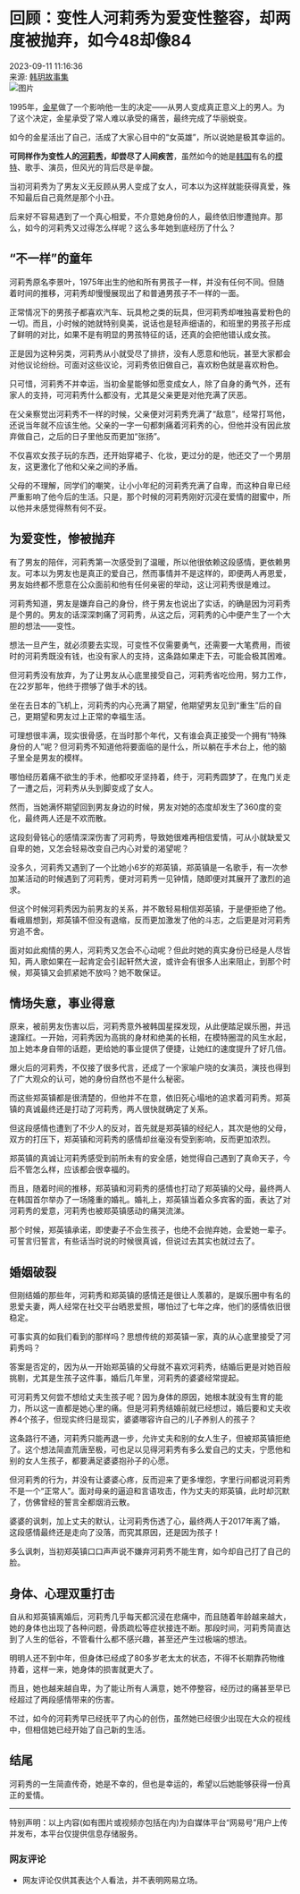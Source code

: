 # 回顾：变性人河莉秀为爱变性整容，却两度被抛弃，如今48却像84

2023-09-11 11:16:36  
来源: [韩玥故事集](https://www.163.com/dy/media/T1611801778117.html)  
![图片](https://static.ws.126.net/163/f2e/dy_media/dy_media/static/images/ipLocation.f6d00eb.svg)

1995年，[金星](https://ent.163.com/keywords/9/d/91d1661f/1.html)做了一个影响他一生的决定——从男人变成真正意义上的男人。为了这个决定，金星承受了常人难以承受的痛苦，最终完成了华丽蜕变。

如今的金星活出了自己，活成了大家心目中的“女英雄”，所以说她是极其幸运的。

**可同样作为变性人的[河莉秀](https://ent.163.com/keywords/6/b/6cb3838979c0/1.html)，却尝尽了人间疾苦**，虽然如今的她是[韩国](https://ent.163.com/keywords/9/e/97e956fd/1.html)有名的[模特](https://ent.163.com/keywords/6/2/6a217279/1.html)、歌手、演员，但风光的背后尽是辛酸。

当初河莉秀为了男友义无反顾从男人变成了女人，可本以为这样就能获得真爱，殊不知最后自己竟然是那个小丑。

后来好不容易遇到了一个真心相爱，不介意她身份的人，最终依旧惨遭抛弃。那么，如今的河莉秀又过得怎么样呢？这么多年她到底经历了什么？

## “不一样”的童年

河莉秀原名李景叶，1975年出生的他和所有男孩子一样，并没有任何不同。但随着时间的推移，河莉秀却慢慢展现出了和普通男孩子不一样的一面。

正常情况下的男孩子都喜欢汽车、玩具枪之类的玩具，但河莉秀却唯独喜爱粉色的一切。而且，小时候的她就特别臭美，说话也是轻声细语的，和班里的男孩子形成了鲜明的对比，如果不是有明显的男孩特征的话，还真的会把他错认成女孩。

正是因为这种另类，河莉秀从小就受尽了排挤，没有人愿意和他玩，甚至大家都会对他议论纷纷。可面对这些议论，河莉秀依旧做自己，喜欢粉色就是喜欢粉色。

只可惜，河莉秀不并幸运，当初金星能够如愿变成女人，除了自身的勇气外，还有家人的支持，可河莉秀什么都没有，尤其是父亲更是对他充满了厌恶。

在父亲察觉出河莉秀不一样的时候，父亲便对河莉秀充满了“敌意”，经常打骂他，还说当年就不应该生他。父亲的一字一句都刺痛着河莉秀的心，但他并没有因此放弃做自己，之后的日子里他反而更加“张扬”。

不仅喜欢女孩子玩的东西，还开始穿裙子、化妆，更过分的是，他还交了一个男朋友，这更激化了他和父亲之间的矛盾。

父母的不理解，同学们的嘲笑，让小小年纪的河莉秀充满了自卑，而这种自卑已经严重影响了他今后的生活。只是，那个时候的河莉秀刚好沉浸在爱情的甜蜜中，所以他并未感觉得熬有何不妥。

## 为爱变性，惨被抛弃

有了男友的陪伴，河莉秀第一次感受到了温暖，所以他很依赖这段感情，更依赖男友。可本以为男友也是真正的爱自己，然而事情并不是这样的，即便两人再恩爱，男友始终都不愿意在公众面前和他有任何亲密的举动，这让河莉秀很是难过。

河莉秀知道，男友是嫌弃自己的身份，终于男友也说出了实话，的确是因为河莉秀是个男的。男友的话深深刺痛了河莉秀，从这之后，河莉秀的心中便产生了一个大胆的想法——变性。

想法一旦产生，就必须要去实现，可变性不仅需要勇气，还需要一大笔费用，而彼时的河莉秀既没有钱，也没有家人的支持，这条路如果走下去，可能会极其困难。

但河莉秀没有放弃，为了让男友从心底里接受自己，河莉秀省吃俭用，努力工作，在22岁那年，他终于攒够了做手术的钱。

坐在去日本的飞机上，河莉秀的内心充满了期望，他期望男友见到“重生”后的自己，更期望和男友过上正常的幸福生活。

可理想很丰满，现实很骨感，在当时那个年代，又有谁会真正接受一个拥有“特殊身份的人”呢？但河莉秀不知道他将要面临的是什么，所以躺在手术台上，他的脑子里全是男友的模样。

哪怕经历着痛不欲生的手术，他都咬牙坚持着，终于，河莉秀圆梦了，在鬼门关走了一遭之后，河莉秀从头到脚变成了女人。

然而，当她满怀期望回到男友身边的时候，男友对她的态度却发生了360度的变化，最终两人还是不欢而散。

这段刻骨铭心的感情深深伤害了河莉秀，导致她很难再相信爱情，可从小就缺爱又自卑的她，又怎会轻易改变自己内心对爱的渴望呢？

没多久，河莉秀又遇到了一个比她小6岁的郑英镇，郑英镇是一名歌手，有一次参加某活动的时候遇到了河莉秀，便对河莉秀一见钟情，随即便对其展开了激烈的追求。

但这个时候河莉秀因为前男友的关系，并不敢轻易相信郑英镇，于是便拒绝了他。看峨眉想到，郑英镇不但没有退缩，反而更加激发了他的斗志，之后更是对河莉秀穷追不舍。

面对如此痴情的男人，河莉秀又怎会不心动呢？但此时她的真实身份已经是人尽皆知，两人歌如果在一起肯定会引起轩然大波，或许会有很多人出来阻止，到那个时候，郑英镇又会抓紧她不放吗？她不敢保证。

## 情场失意，事业得意

原来，被前男友伤害以后，河莉秀意外被韩国星探发现，从此便踏足娱乐圈，并迅速蹿红。一开始，河莉秀因为高挑的身材和绝美的长相，在模特圈混的风生水起，加上她本身自带的话题，更给她的事业提供了便捷，让她红的速度提升了好几倍。

爆火后的河莉秀，不仅接了很多代言，还成了一个家喻户晓的女演员，演技也得到了广大观众的认可，她的身份自然也不是什么秘密。

而这些郑英镇都是很清楚的，但他并不在意，依旧死心塌地的追求着河莉秀。郑英镇的真诚最终还是打动了河莉秀，两人很快就确定了关系。

但这段感情也遭到了不少人的反对，首先就是郑英镇的经纪人，其次是他的父母，双方的打压下，郑英镇和河莉秀的感情却丝毫没有受到影响，反而更加浓烈。

郑英镇的真诚让河莉秀感受到前所未有的安全感，她觉得自己遇到了真命天子，今后不管怎么样，应该都会很幸福的。

而且，随着时间的推移，郑英镇和河莉秀的感情也打动了郑英镇的父母，最终两人在韩国首尔举办了一场隆重的婚礼。婚礼上，郑英镇当着众多宾客的面，表达了对河莉秀的爱意，河莉秀也被郑英镇感动的痛哭流涕。

那个时候，郑英镇承诺，即使妻子不会生孩子，也绝不会抛弃她，会爱她一辈子。可誓言归誓言，有些话当时说的时候很真诚，但说过去其实也就过去了。

## 婚姻破裂

但刚结婚的那些年，河莉秀和郑英镇的感情还是很让人羡慕的，是娱乐圈中有名的恩爱夫妻，两人经常在社交平台晒恩爱照，哪怕过了七年之痒，他们的感情依旧很稳定。

可事实真的如我们看到的那样吗？思想传统的郑英镇一家，真的从心底里接受了河莉秀吗？

答案是否定的，因为从一开始郑英镇的父母就不喜欢河莉秀，结婚后更是对她百般挑剔，尤其是生孩子这件事，婚后几年里，河莉秀的婆婆经常提起。

可河莉秀又何尝不想给丈夫生孩子呢？因为身体的原因，她根本就没有生育的能力，所以这一直都是她心里的痛。但是河莉秀结婚前就已经想过，婚后要和丈夫收养4个孩子，但现实终归是现实，婆婆哪容许自己的儿子养别人的孩子？

这条路行不通，河莉秀只能再退一步，允许丈夫和别的女人生子，但被郑英镇拒绝了。这个想法简直荒唐至极，可也足以见得河莉秀有多么爱自己的丈夫，宁愿他和别的女人生孩子，都要满足婆婆抱孙子的心愿。

但河莉秀的行为，并没有让婆婆心疼，反而迎来了更多埋怨，字里行间都说河莉秀不是一个“正常人”。面对母亲的逼迫和言语攻击，作为丈夫的郑英镇，此时却沉默了，仿佛曾经的誓言全都烟消云散。

婆婆的讽刺，加上丈夫的默认，让河莉秀伤透了心，最终两人于2017年离了婚，这段感情最终还是走向了没落，而究其原因，还是因为孩子！

多么讽刺，当初郑英镇口口声声说不嫌弃河莉秀不能生育，如今却自己打了自己的脸。

## 身体、心理双重打击

自从和郑英镇离婚后，河莉秀几乎每天都沉浸在悲痛中，而且随着年龄越来越大，她的身体也出现了各种问题，骨质疏松等症状接连不断。那段时间，河莉秀简直达到了人生的低谷，不管看什么都不感兴趣，甚至还产生过极端的想法。

明明人还不到中年，但身体已经成了80多岁老太太的状态，不得不长期靠药物维持着，这样一来，她身体的损害就更大了。

而且，她也越来越自卑，为了能让所有人满意，她不停整容，经历过的痛甚至早已经超过了两段感情带来的伤害。

不过，如今的河莉秀早已经抚平了内心的创伤，虽然她已经很少出现在大众的视线中，但相信她已经开始了自己新的生活。

## 结尾

河莉秀的一生简直传奇，她是不幸的，但也是幸运的，希望以后她能够获得一份真正的爱情。

---

特别声明：以上内容(如有图片或视频亦包括在内)为自媒体平台“网易号”用户上传并发布，本平台仅提供信息存储服务。

### 网友评论

- 网友评论仅供其表达个人看法，并不表明网易立场。